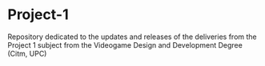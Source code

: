 # Project-1
Repository dedicated to the updates and releases of the deliveries from the Project 1 subject from the Videogame Design and Development Degree (Citm, UPC)
